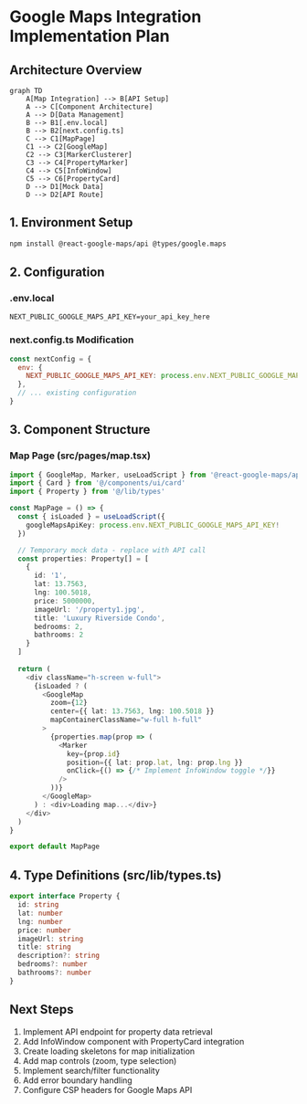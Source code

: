 # Google Maps Integration Implementation Plan

## Architecture Overview
```mermaid
graph TD
    A[Map Integration] --> B[API Setup]
    A --> C[Component Architecture]
    A --> D[Data Management]
    B --> B1[.env.local]
    B --> B2[next.config.ts]
    C --> C1[MapPage]
    C1 --> C2[GoogleMap]
    C2 --> C3[MarkerClusterer]
    C3 --> C4[PropertyMarker]
    C4 --> C5[InfoWindow]
    C5 --> C6[PropertyCard]
    D --> D1[Mock Data]
    D --> D2[API Route]
```

## 1. Environment Setup
```bash
npm install @react-google-maps/api @types/google.maps
```

## 2. Configuration

### .env.local
```env
NEXT_PUBLIC_GOOGLE_MAPS_API_KEY=your_api_key_here
```

### next.config.ts Modification
```javascript
const nextConfig = {
  env: {
    NEXT_PUBLIC_GOOGLE_MAPS_API_KEY: process.env.NEXT_PUBLIC_GOOGLE_MAPS_API_KEY,
  },
  // ... existing configuration
}
```

## 3. Component Structure

### Map Page (src/pages/map.tsx)
```typescript
import { GoogleMap, Marker, useLoadScript } from '@react-google-maps/api'
import { Card } from '@/components/ui/card'
import { Property } from '@/lib/types'

const MapPage = () => {
  const { isLoaded } = useLoadScript({
    googleMapsApiKey: process.env.NEXT_PUBLIC_GOOGLE_MAPS_API_KEY!
  })

  // Temporary mock data - replace with API call
  const properties: Property[] = [
    {
      id: '1',
      lat: 13.7563,
      lng: 100.5018,
      price: 5000000,
      imageUrl: '/property1.jpg',
      title: 'Luxury Riverside Condo',
      bedrooms: 2,
      bathrooms: 2
    }
  ]
  
  return (
    <div className="h-screen w-full">
      {isLoaded ? (
        <GoogleMap
          zoom={12}
          center={{ lat: 13.7563, lng: 100.5018 }}
          mapContainerClassName="w-full h-full"
        >
          {properties.map(prop => (
            <Marker
              key={prop.id}
              position={{ lat: prop.lat, lng: prop.lng }}
              onClick={() => {/* Implement InfoWindow toggle */}}
            />
          ))}
        </GoogleMap>
      ) : <div>Loading map...</div>}
    </div>
  )
}

export default MapPage
```

## 4. Type Definitions (src/lib/types.ts)
```typescript
export interface Property {
  id: string
  lat: number
  lng: number
  price: number
  imageUrl: string
  title: string
  description?: string
  bedrooms?: number
  bathrooms?: number
}
```

## Next Steps
1. Implement API endpoint for property data retrieval
2. Add InfoWindow component with PropertyCard integration
3. Create loading skeletons for map initialization
4. Add map controls (zoom, type selection)
5. Implement search/filter functionality
6. Add error boundary handling
7. Configure CSP headers for Google Maps API